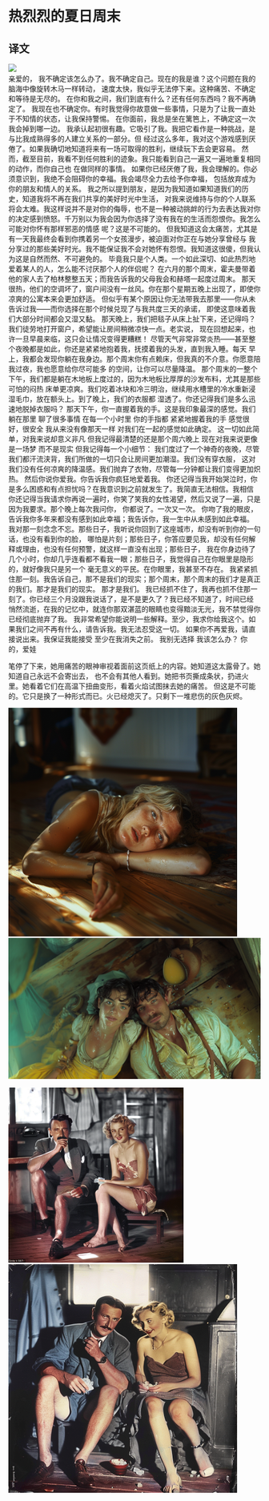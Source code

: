 <!--
 * @Author: 我会想你的哈哈 12027048+menghaimodi@user.noreply.gitee.com
 * @Date: 2024-04-07 09:20:31
 * @LastEditors: 我会想你的哈哈 12027048+menghaimodi@user.noreply.gitee.com
 * @LastEditTime: 2024-04-08 09:11:42
 * @FilePath: \web-story\docs\Hot summer weekend.md
 * @Description:热烈烈的夏日周末
 *
 -->

# 热烈烈的夏日周末

## 译文

<div style="justify-content: center;"> 
   <img src="/images/1.png" style="justify-content: center;" >
</div>
        亲爱的，
        我不确定该怎么办了。我不确定自己。现在的我是谁？这个问题在我的脑海中像旋转木马一样转动，
        速度太快，我似乎无法停下来。这种痛苦、不确定和等待是无尽的。
        在你和我之间，我们到底有什么？还有任何东西吗？我不再确定了。
        我现在也不确定你。有时我觉得你故意做一些事情，只是为了让我一直处于不知情的状态，让我保持警惕。
    在你面前，我总是坐在篱笆上，不确定这一次我会掉到哪一边。
        我承认起初很有趣。它吸引了我。我把它看作是一种挑战，是与比我成熟得多的人建立关系的一部分。但
    经过这么多年，我对这个游戏感到厌倦了。如果我确切地知道将来有一场可取得的胜利，继续玩下去会更容易。
        然而，截至目前，我看不到任何胜利的迹象。我只能看到自己一遍又一遍地重复相同的动作，而你自己也
    在做同样的事情。
        如果你已经厌倦了我，我会理解的。你必须意识到，我绝不会阻碍你的幸福。我会竭尽全力去给予你幸福，
    包括放弃成为你的朋友和情人的关系。
        我之所以提到朋友，是因为我知道如果知道我们的历史，知道我将不再在我们共享的美好时光中生活，
    对我来说维持与你的个人联系将会太难。我这样说并不是对你的侮辱，也不是一种被动挑衅的行为去表达我对你
    的决定感到愤怒。千万别以为我会因为你选择了没有我在的生活而怨恨你。我怎么可能对你怀有那样邪恶的情感
    呢？这是不可能的。
        但我知道这会太痛苦，尤其是有一天我最终会看到你携着另一个女孩漫步，被迫面对你正在与她分享曾经与
    我分享过的那些美好时光。我不能保证我不会对她怀有怨恨。我知道这很傻，但我认为这是自然而然、不可避免的。
    毕竟我只是个人类。一个如此深切、如此热烈地爱着某人的人，怎么能不讨厌那个人的伴侣呢？
        在六月的那个周末，霍夫曼带着他的家人去了柏林整整五天；而我告诉我的父母我会和赫塔一起度过周末。
    那天很热，他们的空调坏了，窗户间没有一丝风。你在那个星期五晚上出现了，即使你凉爽的公寓本来会更加舒适。
    但似乎有某个原因让你无法带我去那里——你从未告诉过我——而你选择在那个时候兑现了与我共度三天的承诺，
    即使这意味着我们大部分时间都会又湿又黏。
        那天晚上，我们把毯子从床上扯下来，还记得吗？我们徒劳地打开窗户，希望能让房间稍微凉快一点。老实说，
    现在回想起来，也许一旦早晨来临，这只会让情况变得更糟糕！
        尽管天气非常非常炎热——甚至整个夜晚都是如此，你还是紧紧地抱着我，抚摸着我的头发，直到我入睡。每天
    早上，我都会发现你躺在我身边。那个周末你有点赖床，但我真的不介意。你愿意陪我过夜，我也愿意给你尽可能多
    的空间，让你可以尽量降温。
        那个周末的一整个下午，我们都是躺在木地板上度过的，因为木地板比厚厚的沙发布料，尤其是那些可怕的闷热
    床单更凉爽。我们吃着冰块和冷三明治，继续用水槽里的冷水重新浸湿毛巾，放在额头上。到了晚上，我们的衣服都
    湿透了。你还记得我们是多么迅速地脱掉衣服吗？
        那天下午，你一直握着我的手。这是我印象最深的感觉。我们躺在那里 聊了很多事情 在每一个小时里 你的手指都
    紧紧地握着我的手 感觉很好，很安全 我从来没有像那天一样 对我们在一起的感觉如此确定。
        这一切如此简单，对我来说却意义非凡
        但我记得最清楚的还是那个周六晚上 现在对我来说更像是一场梦 而不是现实 但我记得每一个小细节：
        我们度过了一个神奇的夜晚，尽管我们都汗流浃背，我们所做的一切只会让房间更加潮湿。我们没有穿衣服，
    这对我们没有任何凉爽的降温感。我们抛弃了衣物，尽管每一分钟都让我们变得更加炽热。
        然后你说你爱我。你告诉我你疯狂地爱着我。
        你还记得当我开始哭泣时，你是多么困惑和有点担忧吗？在我意识到之前就发生了。我简直无法相信。我相信
    你还记得当我请求你再说一遍时，你笑了笑我的女性渴望，然后又说了一遍，只是因为我要求。那个晚上每次我问你，
    你都说了。一次又一次。
        你吻了我的眼皮，告诉我你多年来都没有感到如此幸福；我告诉你，我一生中从未感到如此幸福。
        我对那一刻念念不忘。那些日子，我听说你回到了这座城市，却没有听到你的一句话，也没有看到你的脸，
    哪怕是片刻；那些日子，你答应要见我，却没有任何解释或理由，也没有任何预警，就这样一直没有出现；那些日子，
    我在你身边待了几个小时，你却几乎连看都不看我一眼；那些日子，我觉得自己在你眼里是隐形的，就好像我只是另一个
    毫无意义的平民。在你眼里，我甚至不存在。
        我紧紧抓住那一刻。我告诉自己，那不是我们的现实；那个周末，那个周末的我们才是真正的我们。那才是我们的现实。
    那才是我们。
        我已经抓不住了，我再也抓不住那一刻了。你已经三个月没跟我说话了，是不是更久了？我已经不知道了，时间已经
    悄然流逝，在我的记忆中，就连你那双湛蓝的眼睛也变得黯淡无光，我不禁觉得你已经彻底抛弃了我。
        我非常希望你能说明一些解释。至少，我求你给我这个。如果我们之间不再有什么，请告诉我。我无法忍受这一切。
        如果你不再爱我，请直接说出来。我保证我能接受 至少在我消失之前。
        我别无选择
        我该怎么办？
        你的，爱娃

笔停了下来，她用痛苦的眼神审视着面前这页纸上的内容。她知道这太露骨了。她知道自己永远不会寄出去，
也不会有其他人看到。她把书页撕成条状，扔进火里。她看着它们在高温下扭曲变形，看着火焰试图抹去她的痛苦。
但这是不可能的。它只是换了一种形式而已。火已经熄灭了。只剩下一堆悲伤的灰色灰烬。

![alt text](images/2.png) ![alt text](images/3.png)

![alt text](images/4.png) ![alt text](images/5.png)
